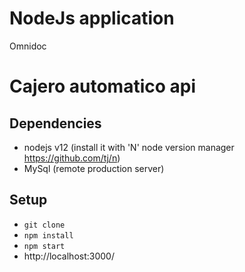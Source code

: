 # NodeJs application

Omnidoc

# Cajero automatico api 

## Dependencies
- nodejs v12 (install it with 'N' node version manager https://github.com/tj/n) 
- MySql (remote production server)

## Setup
- ```git clone```
- ```npm install```
- ```npm start```
- http://localhost:3000/

